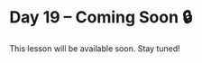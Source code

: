 # Day 19 – Coming Soon 🔒

This lesson will be available soon. Stay tuned!

<!-- If you're contributing, add diagrams to: ../assets/day19.png -->
